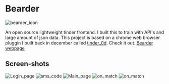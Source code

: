 <!--
  ____   __  ____  __
 (  _ \ /. |(  _ \/  )
  )___/(_  _))___/ )(
 (__)    (_)(__)  (__)

FileName: README.md
Link: https://p4p1.github.io/bearder/
-->

# Bearder

![bearder_icon](https://raw.githubusercontent.com/p4p1/bearder/master/assets/images/icon.png)

An open source lightweight tinder frontend. I built this to train with API's and
large amount of json data. This project is based on a chrome web browser pluggin
I built back in december called [tinder_0d](https://github.com/p4p1/tinder_0d).
Check it out. [Bearder webpage](https://p4p1.github.io/bearder/)

## Screen-shots

![Login_page](https://raw.githubusercontent.com/p4p1/bearder/master/assets/login.jpg)
![sms_code](https://raw.githubusercontent.com/p4p1/bearder/master/assets/sms_code.jpg)
![Main_page](https://raw.githubusercontent.com/p4p1/bearder/master/assets/main_page.jpg)
![on_match](https://raw.githubusercontent.com/p4p1/bearder/master/assets/match.jpg)
![on_match](https://raw.githubusercontent.com/p4p1/bearder/master/assets/inspect.jpg)
